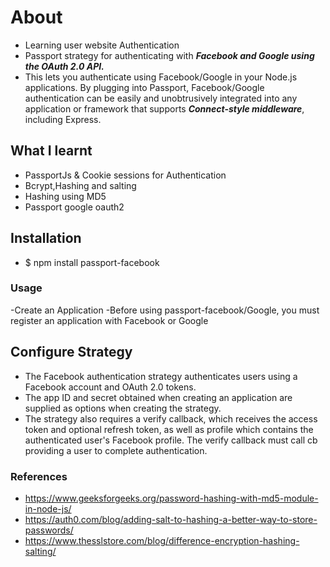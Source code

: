 # About
- Learning user website Authentication
- Passport strategy for authenticating with ***Facebook and Google using the OAuth 2.0 API.***
- This lets you authenticate using Facebook/Google in your Node.js applications. By plugging into Passport, Facebook/Google authentication can be easily and unobtrusively integrated into any application or framework that supports ***Connect-style middleware***, including Express.

## What I learnt
- PassportJs & Cookie sessions for Authentication
- Bcrypt,Hashing and salting
- Hashing using MD5
- Passport google oauth2


## Installation
- $ npm install passport-facebook

### Usage
-Create an Application
-Before using passport-facebook/Google, you must register an application with Facebook or Google

## Configure Strategy
- The Facebook authentication strategy authenticates users using a Facebook account and OAuth 2.0 tokens.
- The app ID and secret obtained when creating an application are supplied as options when creating the strategy.
- The strategy also requires a verify callback, which receives the access token and optional refresh token, as well as profile which contains the authenticated user's Facebook profile. The verify callback must call cb providing a user to complete authentication.

### References
- https://www.geeksforgeeks.org/password-hashing-with-md5-module-in-node-js/
- https://auth0.com/blog/adding-salt-to-hashing-a-better-way-to-store-passwords/
- https://www.thesslstore.com/blog/difference-encryption-hashing-salting/


